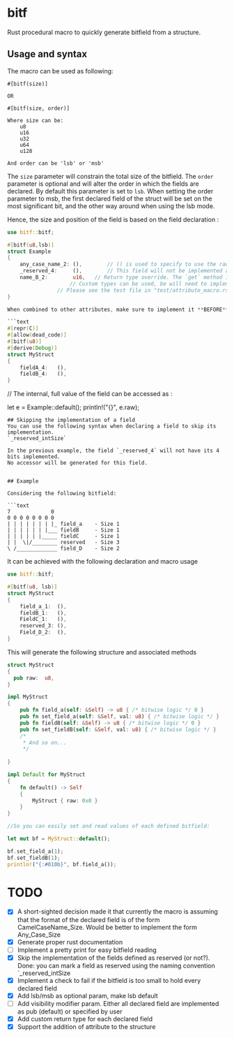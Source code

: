# bitf
Rust procedural macro to quickly generate bitfield from a structure.

## Usage and syntax
The macro can be used as following:
```text
#[bitf(size)]

OR

#[bitf(size, order)]

Where size can be:
    u8
    u16
    u32
    u64
    u128

And order can be 'lsb' or 'msb'
```

The `size` parameter will constrain the total size of the bitfield.
The `order` parameter is optional and will alter the order in which the fields are declared.
By default this parameter is set to `lsb`.
When setting the order parameter to msb, the first declared field of the struct will be set on the most significant bit, and the other way around when using the lsb mode.

Hence, the size and position of the field is based on the field declaration :
```rust
use bitf::bitf;

#[bitf(u8,lsb)]
struct Example
{
    any_case_name_2: (),        // () is used to specify to use the raw type defined in the attribute (here is u8)
    _reserved_4:     (),        // This field will not be implemented as the name is _reserved
    name_B_2:        u16,	// Return type override. The `get` method implemented will return a u16
    				// Custom types can be used, be will need to implement the From trait
				// Please see the test file in "test/attribute_macro.rs" for an example
}

When combined to other attributes, make sure to implement it **BEFORE** any `#[derive(..)]` attribute, or the expansion order might (will) fail. 

```text
#[repr(C)]
#[allow(dead_code)]
#[bitf(u8)]
#[derive(Debug)]
struct MyStruct
{
    fieldA_4:	(),
    fieldB_4:	(),
}
```

// The internal, full value of the field can be accessed as :

let e = Example::default();
println!("{}", e.raw);

```
## Skipping the implementation of a field
You can use the following syntax when declaring a field to skip its implementation.
`_reserved_intSize`

In the previous example, the field `_reserved_4` will not have its 4 bits implemented.
No accessor will be generated for this field.


## Example

Considering the following bitfield:

```text
7             0
0 0 0 0 0 0 0 0
| | | | | | | |_ field_a    - Size 1
| | | | | | |___ fieldB     - Size 1
| | | | | |_____ fieldC     - Size 1
| |  \|/________ reserved   - Size 3
\ /_____________ field_D    - Size 2

```     
It can be achieved with the following declaration and macro usage

```rust
use bitf::bitf;

#[bitf(u8, lsb)]
struct MyStruct
{
    field_a_1:  (),
    fieldB_1:   (),
    FieldC_1:   (),
    reserved_3: (),
    Field_D_2:  (),
}
```

This will generate the following structure and associated methods

```rust
struct MyStruct
{
  pub raw:  u8,
}

impl MyStruct
{
    pub fn field_a(self: &Self) -> u8 { /* bitwise logic */ 0 }
    pub fn set_field_a(self: &Self, val: u8) { /* bitwise logic */ }
    pub fn fieldB(self: &Self) -> u8 { /* bitwise logic */ 0 }
    pub fn set_fieldB(self: &Self, val: u8) { /* bitwise logic */ }
    /*
     * And so on...
     */
    
}

impl Default for MyStruct 
{ 
    fn default() -> Self
    {
        MyStruct { raw: 0x0 }
    } 
}

//So you can easily set and read values of each defined bitfield:

let mut bf = MyStruct::default();

bf.set_field_a(1);
bf.set_fieldB(1);
println!("{:#010b}", bf.field_a());

```

# TODO
- [x] A short-sighted decision made it that currently the macro is assuming that the format of the declared field is of the form CamelCaseName_Size. Would be better to implement the form Any_Case_Size
- [x] Generate proper rust documentation
- [ ] Implement a pretty print for easy bitfield reading
- [X] Skip the implementation of the fields defined as reserved (or not?). Done: you can mark a field as reserved using the naming convention `_reserved_intSize
- [x] Implement a check to fail if the bitfield is too small to hold every declared field
- [x] Add lsb/msb as optional param, make lsb default
- [ ] Add visibility modifier param. Either all declared field are implemented as pub (default) or specified by user
- [x] Add custom return type for each declared field
- [x] Support the addition of attribute to the structure
